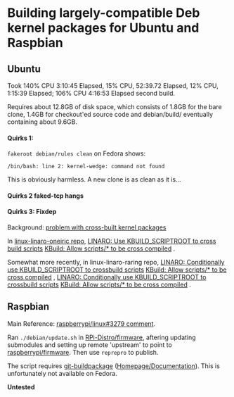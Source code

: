 # Building largely-compatible Deb kernel packages for Ubuntu and Raspbian

## Ubuntu

Took 140% CPU 3:10:45 Elapsed, 15% CPU, 52:39.72 Elapsed, 12% CPU, 1:15:39 Elapsed; 106% CPU 4:16:53 Elapsed second build.

Requires about 12.8GB of disk space, which consists of 1.8GB for the bare clone, 1.4GB for checkout'ed source code and debian/build/ eventually containing about 9.6GB.

#### Quirks 1:

`fakeroot debian/rules clean` on Fedora shows:
```
/bin/bash: line 2: kernel-wedge: command not found
```

This is obviously harmless. A new clone is as clean as it is...

#### Quirks 2 faked-tcp hangs

#### Quirks 3: Fixdep

Background: [problem with cross-built kernel packages](https://github.com/raspberrypi/linux/issues/3279)

In [linux-linaro-oneiric repo](https://git.linaro.org/ubuntu/linux-linaro-oneiric.git),
[LINARO: Use KBUILD_SCRIPTROOT to cross build scripts](http://git.linaro.org/ubuntu/linux-linaro-oneiric.git/commit/?id=f84e13f13d798d3fca6ed0f73e91363ad68c0e43)
[KBuild: Allow scripts/* to be cross compiled](http://git.linaro.org/ubuntu/linux-linaro-oneiric.git/commit/?id=c1db0c3282f471ef25f0cfcfcf2dc623360f44ab)
.

Somewhat more recently, in linux-linaro-raring repo,
[LINARO: Conditionally use KBUILD_SCRIPTROOT to crossbuild scripts](http://git.linaro.org/ubuntu/linux-linaro-raring.git/commit/?h=linaro-ubuntu-packaging-3.7-aarch64&id=1688776d0e03cb3f41e488440e9ee217c02aa399)
[KBuild: Allow scripts/* to be cross compiled](http://git.linaro.org/ubuntu/linux-linaro-raring.git/commit/?h=linaro-ubuntu-packaging-3.7-aarch64&id=86efc7ec96c2a4330102a33f2cc40ae318909c8b)
,
[LINARO: Conditionally use KBUILD_SCRIPTROOT to crossbuild scripts](http://git.linaro.org/ubuntu/linux-linaro-raring.git/commit/?id=58b03ed8e21bbf22de2191cb11bb89e3c6f1eb11)
[KBuild: Allow scripts/* to be cross compiled](http://git.linaro.org/ubuntu/linux-linaro-raring.git/commit/?id=3aa8ee7600ca594075f77a8c05eb39cae0fa758d)
.

## Raspbian

Main Reference: [raspberrypi/linux#3279 comment](https://github.com/raspberrypi/linux/issues/3279#issuecomment-773493039).

Ran `./debian/update.sh` in [RPi-Distro/firmware](https://github.com/RPi-Distro/firmware), aftering updating submodules and setting up remote 'upstream' to
point to [raspberrypi/firmware](https://github.com/raspberrypi/firmware.git). Then use `reprepro` to publish.

The script requires [git-buildpackage](https://github.com/agx/git-buildpackage) ([Homepage/Documentation](https://honk.sigxcpu.org/piki/projects/git-buildpackage/)).
This is unfortunately not available on Fedora.

**Untested**